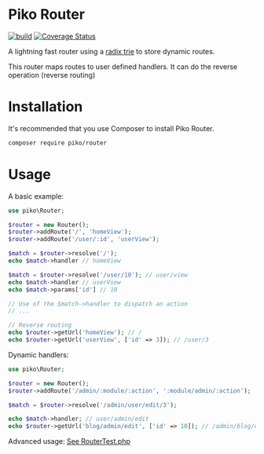 # Piko Router

[![build](https://github.com/piko-framework/router/actions/workflows/php.yml/badge.svg)](https://github.com/piko-framework/router/actions/workflows/php.yml)
[![Coverage Status](https://coveralls.io/repos/github/piko-framework/router/badge.svg?branch=main)](https://coveralls.io/github/piko-framework/router?branch=main)

A lightning fast router using a [radix trie](https://en.wikipedia.org/wiki/Radix_tree) to store dynamic routes.

This router maps routes to user defined handlers. It can do the reverse operation (reverse routing)

# Installation

It's recommended that you use Composer to install Piko Router.

```bash
composer require piko/router
```

# Usage

A basic example:

```php
use piko\Router;

$router = new Router();
$router->addRoute('/', 'homeView');
$router->addRoute('/user/:id', 'userView');

$match = $router->resolve('/');
echo $match->handler // homeView

$match = $router->resolve('/user/10'); // user/view
echo $match->handler // userView
echo $match->params['id'] // 10

// Use of the $match->handler to dispatch an action
// ...

// Reverse routing
echo $router->getUrl('homeView'); // /
echo $router->getUrl('userView', ['id' => 3]); // /user/3
```

Dynamic handlers:

```php
use piko\Router;

$router = new Router();
$router->addRoute('/admin/:module/:action', ':module/admin/:action');

$match = $router->resolve('/admin/user/edit/3'); 

echo $match->handler; // user/admin/edit
echo $router->getUrl('blog/admin/edit', ['id' => 10]); // /admin/blog/edit/3

```

Advanced usage: [See RouterTest.php](tests/RouterTest.php)

